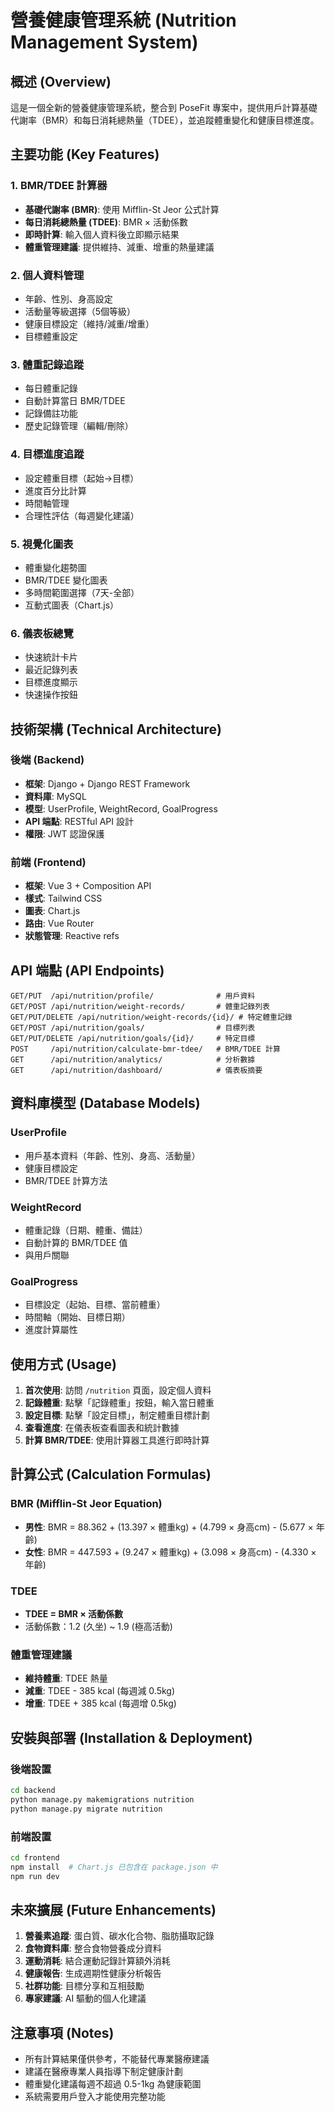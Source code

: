 # 營養健康管理系統 (Nutrition Management System)

## 概述 (Overview)

這是一個全新的營養健康管理系統，整合到 PoseFit 專案中，提供用戶計算基礎代謝率（BMR）和每日消耗總熱量（TDEE），並追蹤體重變化和健康目標進度。

## 主要功能 (Key Features)

### 1. BMR/TDEE 計算器
- **基礎代謝率 (BMR)**: 使用 Mifflin-St Jeor 公式計算
- **每日消耗總熱量 (TDEE)**: BMR × 活動係數
- **即時計算**: 輸入個人資料後立即顯示結果
- **體重管理建議**: 提供維持、減重、增重的熱量建議

### 2. 個人資料管理
- 年齡、性別、身高設定
- 活動量等級選擇（5個等級）
- 健康目標設定（維持/減重/增重）
- 目標體重設定

### 3. 體重記錄追蹤
- 每日體重記錄
- 自動計算當日 BMR/TDEE
- 記錄備註功能
- 歷史記錄管理（編輯/刪除）

### 4. 目標進度追蹤
- 設定體重目標（起始→目標）
- 進度百分比計算
- 時間軸管理
- 合理性評估（每週變化建議）

### 5. 視覺化圖表
- 體重變化趨勢圖
- BMR/TDEE 變化圖表
- 多時間範圍選擇（7天-全部）
- 互動式圖表（Chart.js）

### 6. 儀表板總覽
- 快速統計卡片
- 最近記錄列表
- 目標進度顯示
- 快速操作按鈕

## 技術架構 (Technical Architecture)

### 後端 (Backend)
- **框架**: Django + Django REST Framework
- **資料庫**: MySQL
- **模型**: UserProfile, WeightRecord, GoalProgress
- **API 端點**: RESTful API 設計
- **權限**: JWT 認證保護

### 前端 (Frontend)
- **框架**: Vue 3 + Composition API
- **樣式**: Tailwind CSS
- **圖表**: Chart.js
- **路由**: Vue Router
- **狀態管理**: Reactive refs

## API 端點 (API Endpoints)

```
GET/PUT  /api/nutrition/profile/              # 用戶資料
GET/POST /api/nutrition/weight-records/       # 體重記錄列表
GET/PUT/DELETE /api/nutrition/weight-records/{id}/ # 特定體重記錄
GET/POST /api/nutrition/goals/                # 目標列表
GET/PUT/DELETE /api/nutrition/goals/{id}/     # 特定目標
POST     /api/nutrition/calculate-bmr-tdee/   # BMR/TDEE 計算
GET      /api/nutrition/analytics/            # 分析數據
GET      /api/nutrition/dashboard/            # 儀表板摘要
```

## 資料庫模型 (Database Models)

### UserProfile
- 用戶基本資料（年齡、性別、身高、活動量）
- 健康目標設定
- BMR/TDEE 計算方法

### WeightRecord
- 體重記錄（日期、體重、備註）
- 自動計算的 BMR/TDEE 值
- 與用戶關聯

### GoalProgress
- 目標設定（起始、目標、當前體重）
- 時間軸（開始、目標日期）
- 進度計算屬性

## 使用方式 (Usage)

1. **首次使用**: 訪問 `/nutrition` 頁面，設定個人資料
2. **記錄體重**: 點擊「記錄體重」按鈕，輸入當日體重
3. **設定目標**: 點擊「設定目標」，制定體重目標計劃
4. **查看進度**: 在儀表板查看圖表和統計數據
5. **計算 BMR/TDEE**: 使用計算器工具進行即時計算

## 計算公式 (Calculation Formulas)

### BMR (Mifflin-St Jeor Equation)
- **男性**: BMR = 88.362 + (13.397 × 體重kg) + (4.799 × 身高cm) - (5.677 × 年齡)
- **女性**: BMR = 447.593 + (9.247 × 體重kg) + (3.098 × 身高cm) - (4.330 × 年齡)

### TDEE
- **TDEE = BMR × 活動係數**
- 活動係數：1.2 (久坐) ~ 1.9 (極高活動)

### 體重管理建議
- **維持體重**: TDEE 熱量
- **減重**: TDEE - 385 kcal (每週減 0.5kg)
- **增重**: TDEE + 385 kcal (每週增 0.5kg)

## 安裝與部署 (Installation & Deployment)

### 後端設置
```bash
cd backend
python manage.py makemigrations nutrition
python manage.py migrate nutrition
```

### 前端設置
```bash
cd frontend
npm install  # Chart.js 已包含在 package.json 中
npm run dev
```

## 未來擴展 (Future Enhancements)

1. **營養素追蹤**: 蛋白質、碳水化合物、脂肪攝取記錄
2. **食物資料庫**: 整合食物營養成分資料
3. **運動消耗**: 結合運動記錄計算額外消耗
4. **健康報告**: 生成週期性健康分析報告
5. **社群功能**: 目標分享和互相鼓勵
6. **專家建議**: AI 驅動的個人化建議

## 注意事項 (Notes)

- 所有計算結果僅供參考，不能替代專業醫療建議
- 建議在醫療專業人員指導下制定健康計劃
- 體重變化建議每週不超過 0.5-1kg 為健康範圍
- 系統需要用戶登入才能使用完整功能 